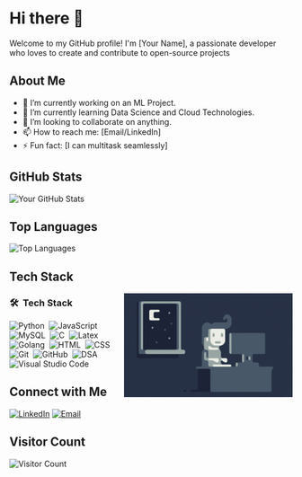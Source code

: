 # Hi there 👋

Welcome to my GitHub profile! I'm [Your Name], a passionate developer who loves to create and contribute to open-source projects

## About Me

- 🔭 I’m currently working on an ML Project.
- 🌱 I’m currently learning Data Science and Cloud Technologies.
- 👯 I’m looking to collaborate on anything.
- 📫 How to reach me: [Email/LinkedIn]
- ⚡ Fun fact: [I can multitask seamlessly]

## GitHub Stats

![Your GitHub Stats](https://github-readme-stats.vercel.app/api?username=Kathitjoshi&show_icons=true&theme=radical)

## Top Languages

![Top Languages](https://github-readme-stats.vercel.app/api/top-langs/?username=Kathitjoshi&layout=compact&theme=radical)

## Tech Stack

<img alt="Night Coding" src="https://raw.githubusercontent.com/AVS1508/AVS1508/master/assets/Night-Coding.gif" align="right">
<h3 id="-tech-stack">🛠 &nbsp;Tech Stack</h3>
<p><img src="https://img.shields.io/badge/-Python-05122A?style=flat&amp;logo=python" alt="Python">&nbsp;
<img src="https://img.shields.io/badge/-JavaScript-05122A?style=flat&amp;logo=javascript" alt="JavaScript">&nbsp;
<img src="https://img.shields.io/badge/-MySQL-05122A?style=flat&amp;logo=SQL&amp;logoColor=FFA518" alt="MySQL">&nbsp;
<img src="https://img.shields.io/badge/-C-05122A?style=flat&amp;logo=C&amp;logoColor=A8B9CC" alt="C">&nbsp;
<img src="https://img.shields.io/badge/-Latex-05122A?style=flat&amp;logo=Latex%2B%2B&amp;logoColor=00599C" alt="Latex">&nbsp;
<img src="https://img.shields.io/badge/-MERN-05122A?style=flat&amp;logo=MERN" alt="">&nbsp;
<img src="https://img.shields.io/badge/-Golang-05122A?style=flat&amp;logo=Golang&amp;logoColor=092E20" alt="Golang">&nbsp;
<img src="https://img.shields.io/badge/-HTML-05122A?style=flat&amp;logo=HTML5" alt="HTML">&nbsp;
<img src="https://img.shields.io/badge/-CSS-05122A?style=flat&amp;logo=CSS3&amp;logoColor=1572B6" alt="CSS">&nbsp;
<img src="https://img.shields.io/badge/-Git-05122A?style=flat&amp;logo=git" alt="Git">&nbsp;
<img src="https://img.shields.io/badge/-GitHub-05122A?style=flat&amp;logo=github" alt="GitHub">&nbsp;
<img src="https://img.shields.io/badge/-DSA-05122A?style=flat&amp;logo=markdown" alt="DSA">
<img src="https://img.shields.io/badge/-Visual%20Studio%20Code-05122A?style=flat&amp;logo=visual-studio-code&amp;logoColor=007ACC" alt="Visual Studio Code">&nbsp;

## Connect with Me

[![LinkedIn](https://img.shields.io/badge/LinkedIn-blue?style=flat&logo=linkedin)](https://www.linkedin.com/in/kathit-joshi/)
[![Email](https://img.shields.io/badge/Email-blue?style=flat&logo=gmail)](mailto:kathitjoshi@gmail.com)

## Visitor Count

![Visitor Count](https://profile-counter.glitch.me/Kathitjoshi/count.svg)
